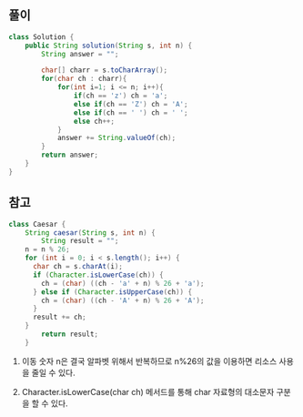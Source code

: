 ## 풀이
```java
class Solution {
    public String solution(String s, int n) {
        String answer = "";

        char[] charr = s.toCharArray();
        for(char ch : charr){
            for(int i=1; i <= n; i++){
                if(ch == 'z') ch = 'a';
                else if(ch == 'Z') ch = 'A';
                else if(ch == ' ') ch = ' ';
                else ch++;
            }
            answer += String.valueOf(ch);
        }
        return answer;
    }
}
```

## 참고

```java
class Caesar {
    String caesar(String s, int n) {
        String result = "";
    n = n % 26;
    for (int i = 0; i < s.length(); i++) {
      char ch = s.charAt(i);
      if (Character.isLowerCase(ch)) {
        ch = (char) ((ch - 'a' + n) % 26 + 'a');
      } else if (Character.isUpperCase(ch)) {
        ch = (char) ((ch - 'A' + n) % 26 + 'A');
      }
      result += ch;
    }
        return result;
    }
```
1. 이동 숫자 n은 결국 알파벳 위해서 반복하므로 n%26의 값을 이용하면 리소스 사용을 줄일 수 있다.

2. Character.isLowerCase(char ch) 메서드를 통해 char 자료형의 대소문자 구분을 할 수 있다. 